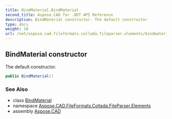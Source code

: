 ```yaml
---
title: BindMaterial.BindMaterial
second_title: Aspose.CAD for .NET API Reference
description: BindMaterial constructor. The default constructor
type: docs
weight: 10
url: /net/aspose.cad.fileformats.collada.fileparser.elements/bindmaterial/bindmaterial/
---
```

## BindMaterial constructor

The default constructor.

```csharp
public BindMaterial()
```

### See Also

* class [BindMaterial](../)
* namespace [Aspose.CAD.FileFormats.Collada.FileParser.Elements](../../../aspose.cad.fileformats.collada.fileparser.elements/)
* assembly [Aspose.CAD](../../../)


